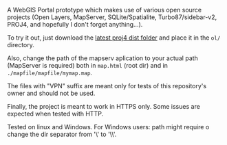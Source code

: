 A WebGIS Portal prototype which makes use of various open source projects (Open Layers, MapServer, SQLite/Spatialite, Turbo87/sidebar-v2, PROJ4, and hopefully I don't forget anything...).

To try it out, just download the [latest proj4 dist folder](https://github.com/proj4js/proj4js/releases) and place it in the `ol/` directory.

Also, change the path of the mapserv aplication to your actual path (MapServer is required) both in `map.html` (root dir) and in `./mapfile/mapfile/mymap.map`.

The files with "VPN" suffix are meant only for tests of this repository's owner and should not be used.

Finally, the project is meant to work in HTTPS only. Some issues are expected when tested with HTTP.

Tested on linux and Windows. For Windows users: path might require o change the dir separator from '\\' to '\\\\'.
